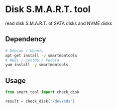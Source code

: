 # Disk S.M.A.R.T. tool

read disk S.M.A.R.T. of SATA disks and NVME disks

## Dependency

```bash
# Debian / Ubuntu
apt-get install -y smartmontools
# RHEL / CentOS / Fedora
yum install -y smartmontools
```

## Usage

```python
from smart_tool import check_disk

result = check_disk("/dev/sda")
```